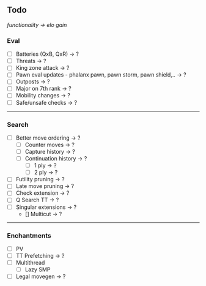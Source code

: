 ## Todo

*functionality -> elo gain*

### Eval

- [ ] Batteries (QxB, QxR) -> ?
- [ ] Threats -> ?
- [ ] King zone attack -> ?
- [ ] Pawn eval updates - phalanx pawn, pawn storm, pawn shield,.. -> ?
- [ ] Outposts -> ?
- [ ] Major on 7th rank -> ?
- [ ] Mobility changes -> ?
- [ ] Safe/unsafe checks -> ?

------

### Search
- [ ] Better move ordering -> ?
    - [ ] Counter moves -> ?
    - [ ] Capture history -> ?
    - [ ] Continuation history -> ?
        - [ ] 1 ply -> ?
        - [ ] 2 ply -> ?
- [ ] Futility pruning -> ?
- [ ] Late move pruning -> ?
- [ ] Check extension -> ?
- [ ] Q Search TT -> ?
- [ ] Singular extensions -> ?
    - [] Multicut -> ?

------

### Enchantments
- [ ] PV
- [ ] TT Prefetching -> ?
- [ ] Multithread
    - [ ] Lazy SMP
- [ ] Legal movegen -> ?
